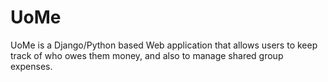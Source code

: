 UoMe
====

UoMe is a Django/Python based Web application that allows users to keep track of who owes them money, and also to manage shared group expenses. 
